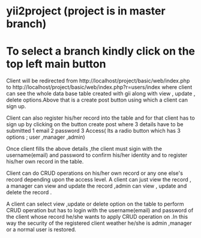 # yii2project (project is in master branch)
# To select a branch kindly click on the top left main button

Client will be redirected from 
http://localhost/project/basic/web/index.php to
 http://localhost/project/basic/web/index.php?r=users/index where client can see the whole
data base table created with gii along with view , update , delete options.Above that is a 
create post button using which a client can sign up. 

Client can also register his/her record into the table and for that client has to sign up
 by clicking on the button create post where 3 details have to be submitted 
1 email
2 password
3 Access( Its a radio button which has 3 options ; user ,manager ,admin)

Once client fills the above details ,the client must sigin with the username(email)
 and password to confirm his/her identity and to register his/her own record in the table.



Client can do CRUD operations on his/her own record or any one else's record depending upon
the access level. A client can just view the record , a manager can view and update the record
,admin can view , update and delete the record .


A client can select view ,update or delete option on the table to perform CRUD operation 
but has to login with the username(email) and password of the client whose record he/she 
 wants to apply CRUD operation on .In this way the security of the registered client 
weather he/she is admin ,manager or a normal user is restored.
